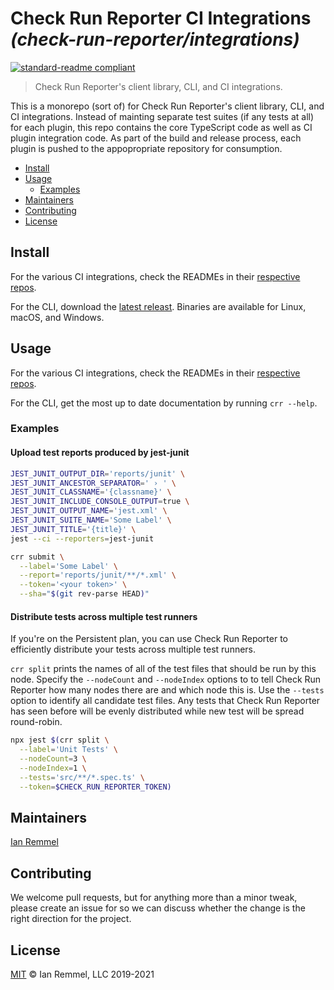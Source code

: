 # Check Run Reporter CI Integrations _(check-run-reporter/integrations)_

[![standard-readme compliant](https://img.shields.io/badge/readme%20style-standard-brightgreen.svg?style=flat-square)](https://github.com/RichardLitt/standard-readme)

> Check Run Reporter's client library, CLI, and CI integrations.

This is a monorepo (sort of) for Check Run Reporter's client library, CLI, and
CI integrations. Instead of mainting separate test suites (if any tests at all)
for each plugin, this repo contains the core TypeScript code as well as CI
plugin integration code. As part of the build and release process, each plugin
is pushed to the appopropriate repository for consumption.

<!-- toc -->

-   [Install](#install)
-   [Usage](#usage)
    -   [Examples](#examples)
-   [Maintainers](#maintainers)
-   [Contributing](#contributing)
-   [License](#license)

<!-- tocstop -->

## Install

For the various CI integrations, check the READMEs in their
[respective repos](https://github.com/check-run-reporter).

For the CLI, download the
[latest releast](https://github.com/check-run-reporter/integrations/releases).
Binaries are available for Linux, macOS, and Windows.

## Usage

For the various CI integrations, check the READMEs in their
[respective repos](https://github.com/check-run-reporter).

For the CLI, get the most up to date documentation by running `crr --help`.

### Examples

#### Upload test reports produced by jest-junit

```sh
JEST_JUNIT_OUTPUT_DIR='reports/junit' \
JEST_JUNIT_ANCESTOR_SEPARATOR=' › ' \
JEST_JUNIT_CLASSNAME='{classname}' \
JEST_JUNIT_INCLUDE_CONSOLE_OUTPUT=true \
JEST_JUNIT_OUTPUT_NAME='jest.xml' \
JEST_JUNIT_SUITE_NAME='Some Label' \
JEST_JUNIT_TITLE='{title}' \
jest --ci --reporters=jest-junit

crr submit \
  --label='Some Label' \
  --report='reports/junit/**/*.xml' \
  --token='<your token>' \
  --sha="$(git rev-parse HEAD)"
```

#### Distribute tests across multiple test runners

If you're on the Persistent plan, you can use Check Run Reporter to efficiently
distribute your tests across multiple test runners.

`crr split` prints the names of all of the test files that should be run by this
node. Specify the `--nodeCount` and `--nodeIndex` options to to tell Check Run
Reporter how many nodes there are and which node this is. Use the `--tests`
option to identify all candidate test files. Any tests that Check Run Reporter
has seen before will be evenly distributed while new test will be spread
round-robin.

```sh
npx jest $(crr split \
  --label='Unit Tests' \
  --nodeCount=3 \
  --nodeIndex=1 \
  --tests='src/**/*.spec.ts' \
  --token=$CHECK_RUN_REPORTER_TOKEN)
```

## Maintainers

[Ian Remmel](https://github.com/ianwremmel)

## Contributing

We welcome pull requests, but for anything more than a minor tweak, please
create an issue for so we can discuss whether the change is the right direction
for the project.

## License

[MIT](LICENSE) &copy; Ian Remmel, LLC 2019-2021
